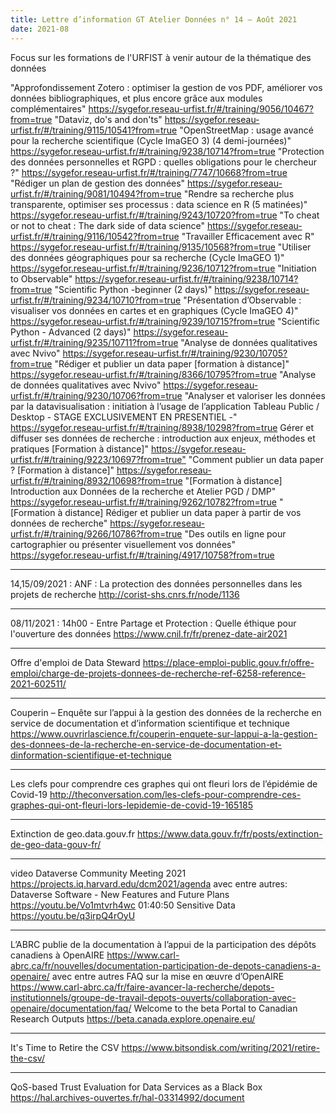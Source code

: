 ```yaml
---
title: Lettre d’information GT Atelier Données n° 14 – Août 2021
date: 2021-08
---
```



Focus sur les formations de l'URFIST à venir autour de la thématique des données

"Approfondissement Zotero : optimiser la gestion de vos PDF, améliorer vos données bibliographiques, et plus encore grâce aux modules complémentaires" <https://sygefor.reseau-urfist.fr/#/training/9056/10467?from=true>
"Dataviz, do's and don'ts" <https://sygefor.reseau-urfist.fr/#/training/9115/10541?from=true>
"OpenStreetMap : usage avancé pour la recherche scientifique (Cycle ImaGEO 3) (4 demi-journées)" <https://sygefor.reseau-urfist.fr/#/training/9238/10714?from=true>
"Protection des données personnelles et RGPD : quelles obligations pour le chercheur ?" <https://sygefor.reseau-urfist.fr/#/training/7747/10668?from=true>
"Rédiger un plan de gestion des données" <https://sygefor.reseau-urfist.fr/#/training/9081/10494?from=true>
"Rendre sa recherche plus transparente, optimiser ses processus : data science en R (5 matinées)" <https://sygefor.reseau-urfist.fr/#/training/9243/10720?from=true>
"To cheat or not to cheat : The dark side of data science" <https://sygefor.reseau-urfist.fr/#/training/9116/10542?from=true>
"Travailler Efficacement avec R" <https://sygefor.reseau-urfist.fr/#/training/9135/10568?from=true>
"Utiliser des données géographiques pour sa recherche (Cycle ImaGEO 1)" <https://sygefor.reseau-urfist.fr/#/training/9236/10712?from=true>
"Initiation to Observable" <https://sygefor.reseau-urfist.fr/#/training/9238/10714?from=true>
"Scientific Python -beginner (2 days)" <https://sygefor.reseau-urfist.fr/#/training/9234/10710?from=true>
"Présentation d’Observable : visualiser vos données en cartes et en graphiques (Cycle ImaGEO 4)" <https://sygefor.reseau-urfist.fr/#/training/9239/10715?from=true>
"Scientific Python - Advanced (2 days)" <https://sygefor.reseau-urfist.fr/#/training/9235/10711?from=true>
"Analyse de données qualitatives avec Nvivo" <https://sygefor.reseau-urfist.fr/#/training/9230/10705?from=true>
"Rédiger et publier un data paper [formation à distance]" <https://sygefor.reseau-urfist.fr/#/training/8366/10795?from=true>
"Analyse de données qualitatives avec Nvivo" <https://sygefor.reseau-urfist.fr/#/training/9230/10706?from=true>
"Analyser et valoriser les données par la datavisualisation : initiation à l’usage de l’application Tableau Public / Desktop - STAGE EXCLUSIVEMENT EN PRESENTIEL -" <https://sygefor.reseau-urfist.fr/#/training/8938/10298?from=true>
Gérer et diffuser ses données de recherche : introduction aux enjeux, méthodes et pratiques [Formation à distance]" <https://sygefor.reseau-urfist.fr/#/training/9223/10697?from=true">
"Comment publier un data paper ? [Formation à distance]" <https://sygefor.reseau-urfist.fr/#/training/8932/10698?from=true>
"[Formation à distance] Introduction aux Données de la recherche et Atelier PGD / DMP" <https://sygefor.reseau-urfist.fr/#/training/9262/10782?from=true>
"[Formation à distance] Rédiger et publier un data paper à partir de vos données de recherche" <https://sygefor.reseau-urfist.fr/#/training/9266/10786?from=true>
"Des outils en ligne pour cartographier ou présenter visuellement vos données" <https://sygefor.reseau-urfist.fr/#/training/4917/10758?from=true>

--------------------

14,15/09/2021 : ANF : La protection des données personnelles dans les projets de recherche
<http://corist-shs.cnrs.fr/node/1136>

--------------------

08/11/2021 : 14h00 - Entre Partage et Protection : Quelle éthique pour l'ouverture des données
<https://www.cnil.fr/fr/prenez-date-air2021>

--------------------

Offre d'emploi de Data Steward
<https://place-emploi-public.gouv.fr/offre-emploi/charge-de-projets-donnees-de-recherche-ref-6258-reference-2021-602511/>

--------------------

Couperin – Enquête sur l’appui à la gestion des données de la recherche en service de documentation et d’information scientifique et technique
<https://www.ouvrirlascience.fr/couperin-enquete-sur-lappui-a-la-gestion-des-donnees-de-la-recherche-en-service-de-documentation-et-dinformation-scientifique-et-technique>

--------------------

Les clefs pour comprendre ces graphes qui ont fleuri lors de l’épidémie de Covid-19
<http://theconversation.com/les-clefs-pour-comprendre-ces-graphes-qui-ont-fleuri-lors-lepidemie-de-covid-19-165185>

--------------------

Extinction de geo.data.gouv.fr
<https://www.data.gouv.fr/fr/posts/extinction-de-geo-data-gouv-fr/>

--------------------

video Dataverse Community Meeting 2021
<https://projects.iq.harvard.edu/dcm2021/agenda>
avec entre autres:
    Dataverse Software - New Features and Future Plans
    <https://youtu.be/Vo1mtvrh4wc> 01:40:50
    Sensitive Data
    <https://youtu.be/q3irpQ4rOyU>

--------------------

L’ABRC publie de la documentation à l’appui de la participation des dépôts canadiens à OpenAIRE
<https://www.carl-abrc.ca/fr/nouvelles/documentation-participation-de-depots-canadiens-a-openaire/>
avec entre autres
    FAQ sur la mise en œuvre d’OpenAIRE
<https://www.carl-abrc.ca/fr/faire-avancer-la-recherche/depots-institutionnels/groupe-de-travail-depots-ouverts/collaboration-avec-openaire/documentation/faq/>
    Welcome to the beta Portal to Canadian Research Outputs
<https://beta.canada.explore.openaire.eu/>

--------------------

It's Time to Retire the CSV
<https://www.bitsondisk.com/writing/2021/retire-the-csv/>

--------------------

QoS-based Trust Evaluation for Data Services as a Black Box
<https://hal.archives-ouvertes.fr/hal-03314992/document>
